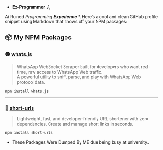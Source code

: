 

- **Ex-Programmer** ♪,



Ai Ruined *Programming **Experience*** \*.
Here’s a cool and clean GitHub profile snippet using Markdown that shows off your NPM packages:


## 📦 My NPM Packages

### 🟢 [whats.js](https://www.npmjs.com/package/whats.js?activeTab=readme)
> WhatsApp WebSocket Scraper built for developers who want real-time, raw access to WhatsApp Web traffic.  
A powerful utility to sniff, parse, and play with WhatsApp Web protocol data.

```bash
npm install whats.js
````

---

### 🔗 [short-urls](https://www.npmjs.com/package/short-urls)

> Lightweight, fast, and developer-friendly URL shortener with zero dependencies.
> Create and manage short links in seconds.

```bash
npm install short-urls
```

* These Packages Were Dumped By ME due being busy at university..
